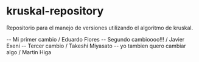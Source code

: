 # kruskal-repository
Repositorio para el manejo de versiones utilizando el algoritmo de kruskal.


-- Mi primer cambio / Eduardo Flores
-- Segundo cambioooo!!! / Javier Exeni
-- Tercer cambio / Takeshi Miyasato
-- yo tambien quero cambiar algo / Martin Higa
